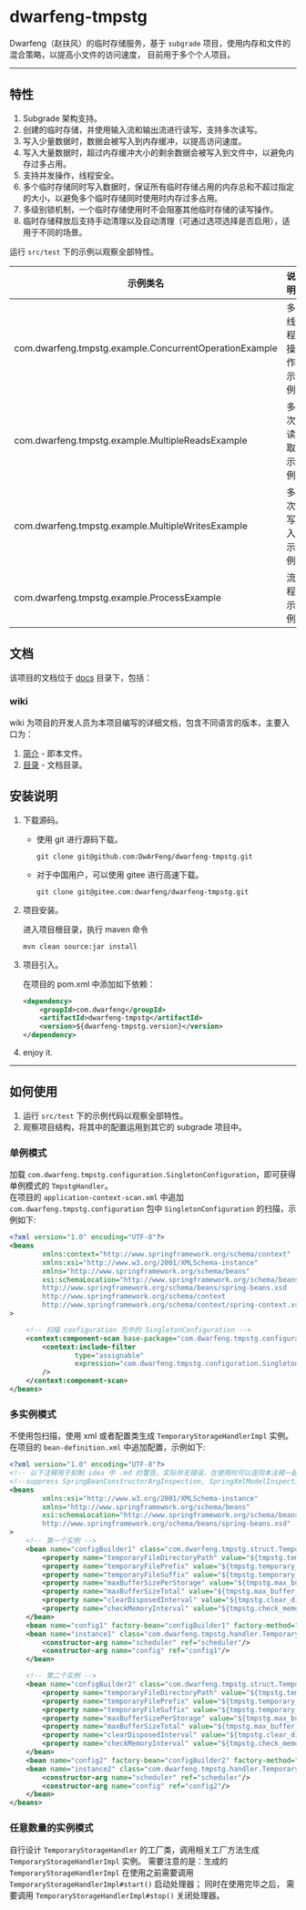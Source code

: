# dwarfeng-tmpstg

Dwarfeng（赵扶风）的临时存储服务，基于 `subgrade` 项目，使用内存和文件的混合策略，以提高小文件的访问速度，
目前用于多个个人项目。

---

## 特性

1. Subgrade 架构支持。
2. 创建的临时存储，并使用输入流和输出流进行读写，支持多次读写。
3. 写入少量数据时，数据会被写入到内存缓冲，以提高访问速度。
4. 写入大量数据时，超过内存缓冲大小的剩余数据会被写入到文件中，以避免内存过多占用。
5. 支持并发操作，线程安全。
6. 多个临时存储同时写入数据时，保证所有临时存储占用的内存总和不超过指定的大小，以避免多个临时存储同时使用时内存过多占用。
7. 多级别锁机制，一个临时存储使用时不会阻塞其他临时存储的读写操作。
8. 临时存储释放后支持手动清理以及自动清理（可通过选项选择是否启用），适用于不同的场景。

运行 `src/test` 下的示例以观察全部特性。

| 示例类名                                                   | 说明      |
|--------------------------------------------------------|---------|
| com.dwarfeng.tmpstg.example.ConcurrentOperationExample | 多线程操作示例 |
| com.dwarfeng.tmpstg.example.MultipleReadsExample       | 多次读取示例  |
| com.dwarfeng.tmpstg.example.MultipleWritesExample      | 多次写入示例  |
| com.dwarfeng.tmpstg.example.ProcessExample             | 流程示例    |

## 文档

该项目的文档位于 [docs](../../../docs) 目录下，包括：

### wiki

wiki 为项目的开发人员为本项目编写的详细文档，包含不同语言的版本，主要入口为：

1. [简介](./Introduction.md) - 即本文件。
2. [目录](./Contents.md) - 文档目录。

## 安装说明

1. 下载源码。

   - 使用 git 进行源码下载。
        ```
        git clone git@github.com:DwArFeng/dwarfeng-tmpstg.git
        ```

   - 对于中国用户，可以使用 gitee 进行高速下载。
      ```
      git clone git@gitee.com:dwarfeng/dwarfeng-tmpstg.git
      ```

2. 项目安装。

   进入项目根目录，执行 maven 命令
    ```
    mvn clean source:jar install
    ```

3. 项目引入。

   在项目的 pom.xml 中添加如下依赖：
   ```xml
   <dependency>
       <groupId>com.dwarfeng</groupId>
       <artifactId>dwarfeng-tmpstg</artifactId>
       <version>${dwarfeng-tmpstg.version}</version>
   </dependency>
   ```

4. enjoy it.

---

## 如何使用

1. 运行 `src/test` 下的示例代码以观察全部特性。
2. 观察项目结构，将其中的配置运用到其它的 subgrade 项目中。

### 单例模式

加载 `com.dwarfeng.tmpstg.configuration.SingletonConfiguration`，即可获得单例模式的 `TmpstgHandler`。  
在项目的 `application-context-scan.xml` 中追加 `com.dwarfeng.tmpstg.configuration` 包中
`SingletonConfiguration` 的扫描，示例如下:

```xml
<?xml version="1.0" encoding="UTF-8"?>
<beans
        xmlns:context="http://www.springframework.org/schema/context"
        xmlns:xsi="http://www.w3.org/2001/XMLSchema-instance"
        xmlns="http://www.springframework.org/schema/beans"
        xsi:schemaLocation="http://www.springframework.org/schema/beans
        http://www.springframework.org/schema/beans/spring-beans.xsd
        http://www.springframework.org/schema/context
        http://www.springframework.org/schema/context/spring-context.xsd"
>

    <!-- 扫描 configuration 包中的 SingletonConfiguration -->
    <context:component-scan base-package="com.dwarfeng.tmpstg.configuration" use-default-filters="false">
        <context:include-filter
                type="assignable"
                expression="com.dwarfeng.tmpstg.configuration.SingletonConfiguration"
        />
    </context:component-scan>
</beans>
```

### 多实例模式

不使用包扫描，使用 xml 或者配置类生成 `TemporaryStorageHandlerImpl` 实例。  
在项目的 `bean-definition.xml` 中追加配置，示例如下:

```xml
<?xml version="1.0" encoding="UTF-8"?>
<!-- 以下注释用于抑制 idea 中 .md 的警告，实际并无错误，在使用时可以连同本注释一起删除。 -->
<!--suppress SpringBeanConstructorArgInspection, SpringXmlModelInspection, SpringPlaceholdersInspection -->
<beans
        xmlns:xsi="http://www.w3.org/2001/XMLSchema-instance"
        xmlns="http://www.springframework.org/schema/beans"
        xsi:schemaLocation="http://www.springframework.org/schema/beans
        http://www.springframework.org/schema/beans/spring-beans.xsd"
>
    <!-- 第一个实例 -->
    <bean name="configBuilder1" class="com.dwarfeng.tmpstg.struct.TemporaryStorageConfig.Builder">
        <property name="temporaryFileDirectoryPath" value="${tmpstg.temporary_file_directory_path.1}"/>
        <property name="temporaryFilePrefix" value="${tmpstg.temporary_file_prefix.1}"/>
        <property name="temporaryFileSuffix" value="${tmpstg.temporary_file_suffix.1}"/>
        <property name="maxBufferSizePerStorage" value="${tmpstg.max_buffer_size_per_storage.1}"/>
        <property name="maxBufferSizeTotal" value="${tmpstg.max_buffer_size_total.1}"/>
        <property name="clearDisposedInterval" value="${tmpstg.clear_disposed_interval.1}"/>
        <property name="checkMemoryInterval" value="${tmpstg.check_memory_interval.1}"/>
    </bean>
    <bean name="config1" factory-bean="configBuilder1" factory-method="build"/>
    <bean name="instance1" class="com.dwarfeng.tmpstg.handler.TemporaryStorageHandlerImpl">
        <constructor-arg name="scheduler" ref="scheduler"/>
        <constructor-arg name="config" ref="config1"/>
    </bean>

    <!-- 第二个实例 -->
    <bean name="configBuilder2" class="com.dwarfeng.tmpstg.struct.TemporaryStorageConfig.Builder">
        <property name="temporaryFileDirectoryPath" value="${tmpstg.temporary_file_directory_path.2}"/>
        <property name="temporaryFilePrefix" value="${tmpstg.temporary_file_prefix.2}"/>
        <property name="temporaryFileSuffix" value="${tmpstg.temporary_file_suffix.2}"/>
        <property name="maxBufferSizePerStorage" value="${tmpstg.max_buffer_size_per_storage.2}"/>
        <property name="maxBufferSizeTotal" value="${tmpstg.max_buffer_size_total.2}"/>
        <property name="clearDisposedInterval" value="${tmpstg.clear_disposed_interval.2}"/>
        <property name="checkMemoryInterval" value="${tmpstg.check_memory_interval.2}"/>
    </bean>
    <bean name="config2" factory-bean="configBuilder2" factory-method="build"/>
    <bean name="instance2" class="com.dwarfeng.tmpstg.handler.TemporaryStorageHandlerImpl">
        <constructor-arg name="scheduler" ref="scheduler"/>
        <constructor-arg name="config" ref="config2"/>
    </bean>
</beans>
```

### 任意数量的实例模式

自行设计 `TemporaryStorageHandler` 的工厂类，调用相关工厂方法生成 `TemporaryStorageHandlerImpl` 实例。
需要注意的是：生成的 `TemporaryStorageHandlerImpl` 在使用之前需要调用 `TemporaryStorageHandlerImpl#start()` 启动处理器；
同时在使用完毕之后， 需要调用 `TemporaryStorageHandlerImpl#stop()` 关闭处理器。
